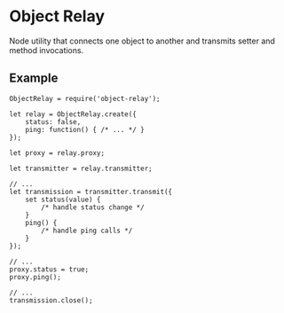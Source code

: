 # Object Relay

Node utility that connects one object to another and transmits setter and method invocations.

## Example

```
ObjectRelay = require('object-relay');

let relay = ObjectRelay.create({
    status: false,
    ping: function() { /* ... */ }
});

let proxy = relay.proxy;

let transmitter = relay.transmitter;

// ...
let transmission = transmitter.transmit({
    set status(value) {
        /* handle status change */
    }
    ping() {
        /* handle ping calls */
    }
});

// ...
proxy.status = true;
proxy.ping();

// ...
transmission.close();

```
